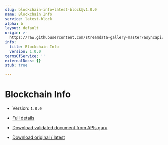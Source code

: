 ```yaml
---
slug: blockchain-info+latest-block@v1.0.0
name: Blockchain Info
service: latest-block
alpha: b
layout: default
origin: >-
  https://raw.githubusercontent.com/streamdata-gallery-master/asyncapi/master/_listings/blockchain-info/blockchain-info-latest-block-stream-async.md
info:
  title: Blockchain Info
  version: 1.0.0
termsOfService: ''
externalDocs: {}
stub: true

---
```

# Blockchain Info

* Version: `1.0.0`
* [Full details](../html/blockchain-info+latest-block@v1.0.0.html)





* [Download validated document from APIs.guru](https://raw.githubusercontent.com/APIs-guru/asyncapi-directory/master/docs/APIs/blockchain-info%2Blatest-block%40v1.0.0.yaml)
* [Download original / latest](https://raw.githubusercontent.com/streamdata-gallery-master/asyncapi/master/_listings/blockchain-info/blockchain-info-latest-block-stream-async.md)

<script type="application/ld+json">
{
  "@context": "http://schema.org/",
  "@type": "WebAPI",

  "documentation": "",

  "name": "Blockchain Info"
}
</script>
